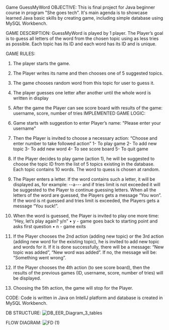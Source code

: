 Game GuessMyWord
OBJECTIVE:
This is final project for Java beginner course in program "She goes tech". It's main agenda is to showcase learned Java basic skills by creating game, including simple database using MySQL Workbench.

GAME DESCRIPTION:
GuessMyWord is played by 1 player. The Player’s goal is to guess all letters of the word from the chosen topic using as less tries as possible. Each topic has its ID and each word has its ID and is unique.

GAME RULES:
1.	The player starts the game.
2.	The Player writes its name and then chooses one of 5 suggested topics.
3.	The game chooses random word from this topic for user to guess it.
4.	The player guesses one letter after another until the whole word is written in display
5.	After the game the Player can see score board with results of the game: username, score, number of tries
IMPLEMENTED GAME LOGIC:
1.	Game starts with suggestion to enter Player’s name: "Please enter your username"
2.	Then the Player is invited to choose a necessary action: “Choose and enter number to take followed action”
  1-	To play game
  2-	To add new topic
  3-	To add new word
  4-	To see score board
  5-	To quit game

3.	If the Player decides to play game (action 1), he will be suggested to choose the topic ID from the list of 5 topics existing in the database. Each topic contains 10 words. The word to quess is chosen at random.
4.	The Player enters a letter. If the word contains such a letter, it will be displayed as, for example: --a--- and if tries limit is not exceeded it will be suggested to the Player to continue guessing letters. When all the letters of the word are guessed, the Players gets a message “You won”. If the word is nt guessed and tries limit is exceeded, the Players gets a message “You suck!”.
5.	When the word is guessed, the Player is invited to play one more time: “Hey, let’s play again? y/n”
•	y - game goes back to starting point and asks first question
•	n - game exits
3.	If the Player chooses the 2nd action (adding new topic) or the 3rd action (adding new word for the existing topic), he is invited to add new topic and words for it. If it is done successfully, there will be a message: “New topic was added”, “New word was added”. If no, the message will be: “Something went wrong”.
4.	If the Player chooses the 4th action (to see score board), then the results of the previous games (ID, username, score, number of tries) will be displayed.
5.	Choosing the 5th action, the game will stop for the Player.

CODE:
Code is written in Java on IntellJ platform and database is created in MySQL Workbench.

DB STRUCTURE:
![DB_EER_Diagram_3_tables](https://user-images.githubusercontent.com/103490561/164762499-fb2f72d3-e12b-467b-9272-c5f7c8f867e1.png)


FLOW DIAGRAM:
![FD (1)](https://user-images.githubusercontent.com/103490561/164621166-250f5a1c-b99c-48b4-92b0-a7023f09f2f6.png)


